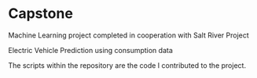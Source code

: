# Capstone

Machine Learning project completed in cooperation with Salt River Project

Electric Vehicle Prediction using consumption data

The scripts within the repository are the code I contributed to the project. 
